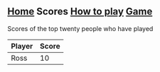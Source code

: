 ## [Home](https://hydra19.github.io) Scores [How to play](https://hydra19.github.io/HowToPlay.html) [Game](https://hydra19.github.io/Game.html)

Scores of the top twenty people who have played

|Player|Score|
|------|-----|
|Ross  | 10  |


